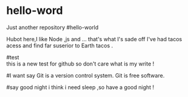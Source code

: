 # hello-word
Just another repository
#hello-world

Hubot  here,I  like Node ,js and ... that's  what I's sade off 
I've had tacos acess and find far suserior to Earth tacos .

#test  
this is a new test for github
so don't care what  is my write !

#I want say 
Git is a version control system.
Git is free software.

#say good night 
i think i need sleep ,so have a  good night !
